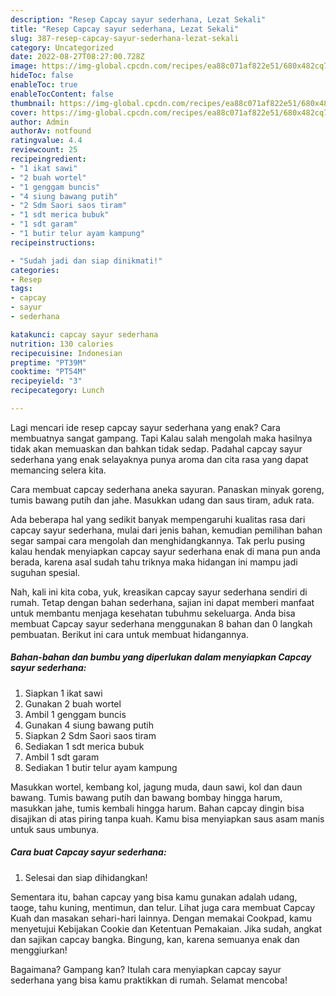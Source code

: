 ```yaml
---
description: "Resep Capcay sayur sederhana, Lezat Sekali"
title: "Resep Capcay sayur sederhana, Lezat Sekali"
slug: 387-resep-capcay-sayur-sederhana-lezat-sekali
category: Uncategorized
date: 2022-08-27T08:27:00.728Z
image: https://img-global.cpcdn.com/recipes/ea88c071af822e51/680x482cq70/capcay-sayur-sederhana-foto-resep-utama.jpg
hideToc: false
enableToc: true
enableTocContent: false
thumbnail: https://img-global.cpcdn.com/recipes/ea88c071af822e51/680x482cq70/capcay-sayur-sederhana-foto-resep-utama.jpg
cover: https://img-global.cpcdn.com/recipes/ea88c071af822e51/680x482cq70/capcay-sayur-sederhana-foto-resep-utama.jpg
author: Admin
authorAv: notfound
ratingvalue: 4.4
reviewcount: 25
recipeingredient:
- "1 ikat sawi"
- "2 buah wortel"
- "1 genggam buncis"
- "4 siung bawang putih"
- "2 Sdm Saori saos tiram"
- "1 sdt merica bubuk"
- "1 sdt garam"
- "1 butir telur ayam kampung"
recipeinstructions:

- "Sudah jadi dan siap dinikmati!"
categories:
- Resep
tags:
- capcay
- sayur
- sederhana

katakunci: capcay sayur sederhana 
nutrition: 130 calories
recipecuisine: Indonesian
preptime: "PT39M"
cooktime: "PT54M"
recipeyield: "3"
recipecategory: Lunch

---
```



Lagi mencari ide resep capcay sayur sederhana yang enak? Cara membuatnya sangat gampang. Tapi Kalau salah mengolah maka hasilnya tidak akan memuaskan dan bahkan tidak sedap. Padahal capcay sayur sederhana yang enak selayaknya punya aroma dan cita rasa yang dapat memancing selera kita.


Cara membuat capcay sederhana aneka sayuran. Panaskan minyak goreng, tumis bawang putih dan jahe. Masukkan udang dan saus tiram, aduk rata.

Ada beberapa hal yang sedikit banyak mempengaruhi kualitas rasa dari capcay sayur sederhana, mulai dari jenis bahan, kemudian pemilihan bahan segar sampai cara mengolah dan menghidangkannya. Tak perlu pusing kalau hendak menyiapkan capcay sayur sederhana enak di mana pun anda berada, karena asal sudah tahu triknya maka hidangan ini mampu jadi suguhan spesial.


Nah, kali ini kita coba, yuk, kreasikan capcay sayur sederhana sendiri di rumah. Tetap dengan bahan sederhana, sajian ini dapat memberi manfaat untuk membantu menjaga kesehatan tubuhmu sekeluarga. Anda bisa membuat Capcay sayur sederhana menggunakan 8 bahan dan 0 langkah pembuatan. Berikut ini cara untuk membuat hidangannya.

<!--inarticleads1-->

##### Bahan-bahan dan bumbu yang diperlukan dalam menyiapkan Capcay sayur sederhana:

1. Siapkan 1 ikat sawi
1. Gunakan 2 buah wortel
1. Ambil 1 genggam buncis
1. Gunakan 4 siung bawang putih
1. Siapkan 2 Sdm Saori saos tiram
1. Sediakan 1 sdt merica bubuk
1. Ambil 1 sdt garam
1. Sediakan 1 butir telur ayam kampung


Masukkan wortel, kembang kol, jagung muda, daun sawi, kol dan daun bawang. Tumis bawang putih dan bawang bombay hingga harum, masukkan jahe, tumis kembali hingga harum. Bahan capcay dingin bisa disajikan di atas piring tanpa kuah. Kamu bisa menyiapkan saus asam manis untuk saus umbunya. 

<!--inarticleads2-->

##### Cara buat Capcay sayur sederhana:


1. Selesai dan siap dihidangkan!

Sementara itu, bahan capcay yang bisa kamu gunakan adalah udang, taoge, tahu kuning, mentimun, dan telur. Lihat juga cara membuat Capcay Kuah dan masakan sehari-hari lainnya. Dengan memakai Cookpad, kamu menyetujui Kebijakan Cookie dan Ketentuan Pemakaian. Jika sudah, angkat dan sajikan capcay bangka. Bingung, kan, karena semuanya enak dan menggiurkan! 

Bagaimana? Gampang kan? Itulah cara menyiapkan capcay sayur sederhana yang bisa kamu praktikkan di rumah. Selamat mencoba!
